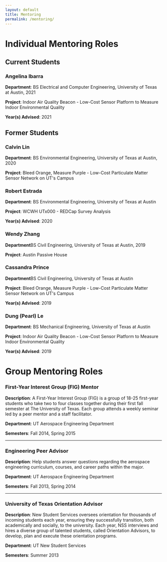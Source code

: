 ```yaml
---
layout: default
title: Mentoring
permalink: /mentoring/
---
```


# Individual Mentoring Roles

## Current Students

### Angelina Ibarra
**Department**: BS Electrical and Computer Engineering, University of Texas at Austin, 2021

**Project**: Indoor Air Quality Beacon - Low-Cost Sensor Platform to Measure Indoor Environmental Quality

**Year(s) Advised**: 2021

## Former Students

### Calvin Lin
**Department**: BS Environmental Engineering, University of Texas at Austin, 2020

**Project**: Bleed Orange, Measure Purple - Low-Cost Particulate Matter Sensor Network on UT's Campus

### Robert Estrada 
**Department**: BS Environmental Engineering, University of Texas at Austin

**Project**: WCWH UTx000 - REDCap Survey Analysis

**Year(s) Advised**: 2020

### Wendy Zhang
**Department**BS Civil Engineering, University of Texas at Austin, 2019

**Project**: Austin Passive House

### Cassandra Prince
**Department**BS Civil Engineering, University of Texas at Austin

**Project**: Bleed Orange, Measure Purple - Low-Cost Particulate Matter Sensor Network on UT's Campus

**Year(s) Advised**: 2019

### Dung (Pearl) Le
**Department**: BS Mechanical Engineering, University of Texas at Austin

**Project**: Indoor Air Quality Beacon - Low-Cost Sensor Platform to Measure Indoor Environmental Quality

**Year(s) Advised**: 2019

# Group Mentoring Roles

### First-Year Interest Group (FIG) Mentor

**Description**: A First-Year Interest Group (FIG) is a group of 18-25 first-year students who take two to four classes together during their first fall semester at The University of Texas. Each group attends a weekly seminar led by a peer mentor and a staff facilitator.

**Department**: UT Aerospace Engineering Department

**Semesters**: Fall 2014, Spring 2015

---

### Engineering Peer Advisor

**Description**: Help students answer questions regarding the aerospace engineering curriculum, courses, and career paths within the major.

**Department**: UT Aerospace Engineering Department

**Semesters**: Fall 2013, Spring 2014

---

### University of Texas Orientation Advisor

**Description**: New Student Services oversees orientation for thousands of incoming students each year, ensuring they successfully transition, both academically and socially, to the university. Each year, NSS interviews and hires a diverse group of talented students, called Orientation Advisors, to develop, plan and execute these orientation programs.

**Department**: UT New Student Services

**Semesters**: Summer 2013

